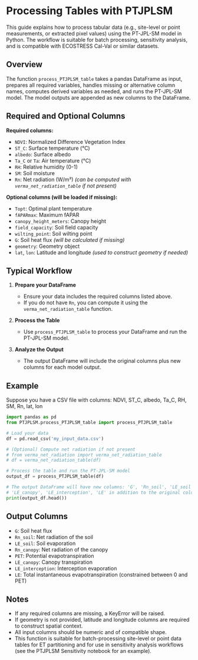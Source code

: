 # Processing Tables with PTJPLSM

This guide explains how to process tabular data (e.g., site-level or point measurements, or extracted pixel values) using the PT-JPL-SM model in Python. The workflow is suitable for batch processing, sensitivity analysis, and is compatible with ECOSTRESS Cal-Val or similar datasets.

## Overview

The function `process_PTJPLSM_table` takes a pandas DataFrame as input, prepares all required variables, handles missing or alternative column names, computes derived variables as needed, and runs the PT-JPL-SM model. The model outputs are appended as new columns to the DataFrame.

## Required and Optional Columns

**Required columns:**
- `NDVI`: Normalized Difference Vegetation Index
- `ST_C`: Surface temperature (°C)
- `albedo`: Surface albedo
- `Ta_C` or `Ta`: Air temperature (°C)
- `RH`: Relative humidity (0-1)
- `SM`: Soil moisture
- `Rn`: Net radiation (W/m²) *(can be computed with `verma_net_radiation_table` if not present)*

**Optional columns (will be loaded if missing):**
- `Topt`: Optimal plant temperature
- `fAPARmax`: Maximum fAPAR
- `canopy_height_meters`: Canopy height
- `field_capacity`: Soil field capacity
- `wilting_point`: Soil wilting point
- `G`: Soil heat flux *(will be calculated if missing)*
- `geometry`: Geometry object
- `lat`, `lon`: Latitude and longitude *(used to construct geometry if needed)*

## Typical Workflow

1. **Prepare your DataFrame**
   - Ensure your data includes the required columns listed above.
   - If you do not have `Rn`, you can compute it using the `verma_net_radiation_table` function.

2. **Process the Table**
   - Use `process_PTJPLSM_table` to process your DataFrame and run the PT-JPL-SM model.

3. **Analyze the Output**
   - The output DataFrame will include the original columns plus new columns for each model output.

## Example

Suppose you have a CSV file with columns: NDVI, ST_C, albedo, Ta_C, RH, SM, Rn, lat, lon

```python
import pandas as pd
from PTJPLSM.process_PTJPLSM_table import process_PTJPLSM_table

# Load your data
df = pd.read_csv('my_input_data.csv')

# (Optional) Compute net radiation if not present
# from verma_net_radiation import verma_net_radiation_table
# df = verma_net_radiation_table(df)

# Process the table and run the PT-JPL-SM model
output_df = process_PTJPLSM_table(df)

# The output DataFrame will have new columns: 'G', 'Rn_soil', 'LE_soil', 'Rn_canopy', 'PET',
# 'LE_canopy', 'LE_interception', 'LE' in addition to the original columns.
print(output_df.head())
```

## Output Columns

- `G`: Soil heat flux
- `Rn_soil`: Net radiation of the soil
- `LE_soil`: Soil evaporation
- `Rn_canopy`: Net radiation of the canopy
- `PET`: Potential evapotranspiration
- `LE_canopy`: Canopy transpiration
- `LE_interception`: Interception evaporation
- `LE`: Total instantaneous evapotranspiration (constrained between 0 and PET)

## Notes
- If any required columns are missing, a KeyError will be raised.
- If geometry is not provided, latitude and longitude columns are required to construct spatial context.
- All input columns should be numeric and of compatible shape.
- This function is suitable for batch-processing site-level or point data tables for ET partitioning and for use in sensitivity analysis workflows (see the PTJPLSM Sensitivity notebook for an example).
